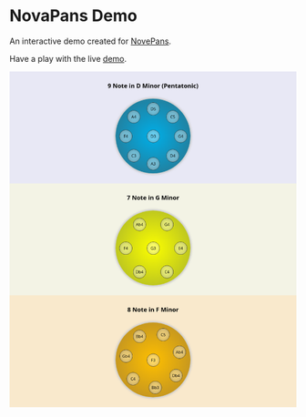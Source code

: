 # NovaPans Demo
An interactive demo created for [NovePans](https://www.novapans.com/).

Have a play with the live [demo](https://jackdeadman.github.io/novapans-demo).

![Screenshot of the drums](screenshot.png)
